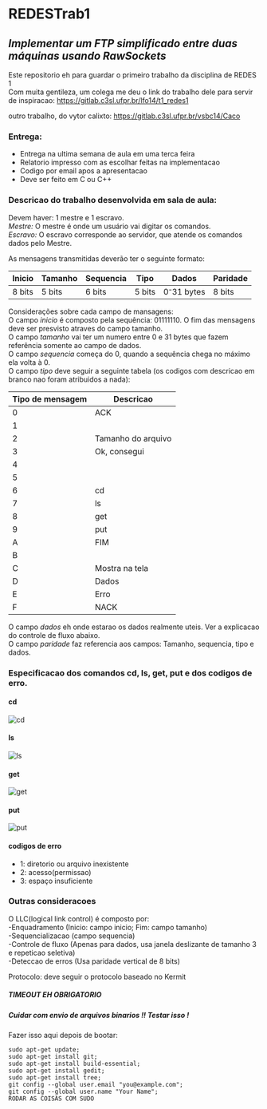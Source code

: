 # REDESTrab1

## *Implementar um FTP simplificado entre duas máquinas usando RawSockets*

Este repositorio eh para guardar o primeiro trabalho da disciplina de REDES 1 \
Com muita gentileza, um colega me deu o link do trabalho dele para servir de inspiracao:
https://gitlab.c3sl.ufpr.br/lfo14/t1_redes1

outro trabalho, do vytor calixto:
https://gitlab.c3sl.ufpr.br/vsbc14/Caco

### Entrega:

- Entrega na ultima semana de aula em uma terca feira 
- Relatorio impresso com as escolhar feitas na implementacao 
- Codigo por email apos a apresentacao 
- Deve ser feito em C ou C++

### Descricao do trabalho desenvolvida em sala de aula:

Devem haver: 1 mestre e 1 escravo. \
*Mestre:* O mestre é onde um usuário vai digitar os comandos. \
*Escravo:* O escravo corresponde ao servidor, que atende os comandos dados pelo Mestre.

As mensagens transmitidas deverão ter o seguinte formato:

| Inicio        | Tamanho       | Sequencia     | Tipo          | Dados                      | Paridade      |
| ------------- | ------------- | ------------- | ------------- | -------------------------- | ------------- |
| 8 bits        | 5 bits        | 6 bits        | 5 bits        | 0⁻31 bytes                 | 8 bits        |

Considerações sobre cada campo de mansagens: \
O campo *inicio* é composto pela sequência: 01111110. O fim das mensagens deve ser presvisto atraves do campo tamanho. \
O campo *tamanho* vai ter um numero entre 0 e 31 bytes que fazem referência somente ao campo de dados. \
O campo *sequencia* começa do 0, quando a sequência chega no máximo ela volta à 0. \
O campo *tipo* deve seguir a seguinte tabela (os codigos com descricao em branco nao foram atribuidos a nada): 

| Tipo de mensagem | Descricao |
| ---------------- | --------- |
| 0 | ACK |
| 1 | |
| 2 | Tamanho do arquivo |
| 3 | Ok, consegui |
| 4 | |
| 5 | |
| 6 | cd |
| 7 | ls |
| 8 | get |
| 9 | put |
| A | FIM |
| B | |
| C | Mostra na tela |
| D | Dados |
| E | Erro |
| F | NACK |

O campo *dados* eh onde estarao os dados realmente uteis. Ver a explicacao do controle de fluxo abaixo. \
O campo *paridade* faz referencia aos campos: Tamanho, sequencia, tipo e dados.

### Especificacao dos comandos cd, ls, get, put e dos codigos de erro.

#### cd 
![cd](imagens/cd.jpg?raw=true "Optional Title") 

#### ls 
![ls](imagens/ls.jpg?raw=true "Optional Title")

#### get 
![get](imagens/get.jpg?raw=true "Optional Title")

#### put 
![put](imagens/put.jpg?raw=true "Optional Title")

#### codigos de erro

- 1: diretorio ou arquivo inexistente 
- 2: acesso(permissao)
- 3: espaço insuficiente

### Outras consideracoes

O LLC(logical link control) é composto por: \
-Enquadramento (Inicio: campo inicio; Fim: campo tamanho) \
-Sequencializacao (campo sequencia) \
-Controle de fluxo (Apenas para dados, usa janela deslizante de tamanho 3 e repeticao seletiva) \
-Deteccao de erros (Usa paridade vertical de 8 bits) 

Protocolo: deve seguir o protocolo baseado no Kermit

##### TIMEOUT EH OBRIGATORIO

##### Cuidar com envio de arquivos binarios !! Testar isso !


Fazer isso aqui depois de bootar:
```
sudo apt-get update;
sudo apt-get install git;
sudo apt-get install build-essential;
sudo apt-get install gedit;
sudo apt-get install tree;
git config --global user.email "you@example.com";
git config --global user.name "Your Name";
RODAR AS COISAS COM SUDO
```
